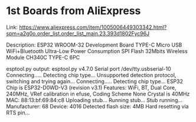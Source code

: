 # 1st Boards from AliExpress

Link: https://www.aliexpress.com/item/1005006449303342.html?spm=a2g0o.order_list.order_list_main.23.393d1802Fyc96J

Description: ESP32 WROOM-32 Development Board TYPE-C Micro USB WiFi+Bluetooth Ultra-Low Power Consumption SPI Flash 32Mbits Wireless Module
CH340C TYPE-C 6PC

esptool.py output:
esptool.py v4.7.0
Serial port /dev/tty.usbserial-10
Connecting.....
Detecting chip type... Unsupported detection protocol, switching and trying again...
Connecting.....
Detecting chip type... ESP32
Chip is ESP32-D0WD-V3 (revision v3.1)
Features: WiFi, BT, Dual Core, 240MHz, VRef calibration in efuse, Coding Scheme None
Crystal is 40MHz
MAC: 88:13:bf:69:84:c8
Uploading stub...
Running stub...
Stub running...
Manufacturer: 68
Device: 4016
Detected flash size: 4MB
Hard resetting via RTS pin...

